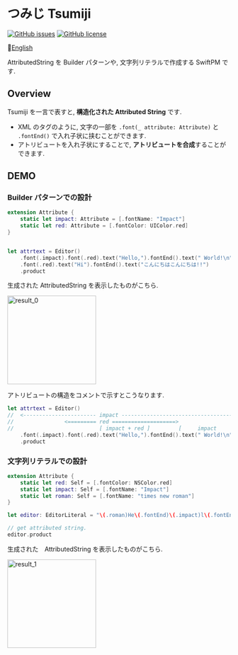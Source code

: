 # つみじ Tsumiji

[![GitHub issues](https://img.shields.io/github/issues/rrbox/Tsumiji)](https://github.com/rrbox/Tsumiji/issues)
[![GitHub license](https://img.shields.io/github/license/rrbox/Tsumiji)](https://github.com/rrbox/Tsumiji/blob/main/LICENSE)

:paperclip:[English](README_en.md)

AttributedString を Builder パターンや, 文字列リテラルで作成する SwiftPM です.

## Overview

Tsumiji を一言で表すと, **構造化された Attributed String** です.

- XML のタグのように, 文字の一部を `.font(_ attribute: Attribute)` と `.fontEnd()` で入れ子状に挟むことができます.
- アトリビュートを入れ子状にすることで, **アトリビュートを合成**することができます.

## DEMO

### Builder パターンでの設計

``` swift
extension Attribute {
    static let impact: Attribute = [.fontName: "Impact"]
    static let red: Attribute = [.fontColor: UIColor.red]
}


let attrtext = Editor()
    .font(.impact).font(.red).text("Hello,").fontEnd().text(" World!\n")
    .font(.red).text("Hi").fontEnd().text("こんにちはこんにちは!!")
    .product
```

 生成された AttributedString を表示したものがこちら.

<img width="200" alt="result_0" src="https://user-images.githubusercontent.com/87851278/160229559-24adf968-f90d-4341-b86a-636349319cd2.png">

アトリビュートの構造をコメントで示すとこうなります.

```swift
let attrtext = Editor()
//  <----------------------- impact ----------------------------------------------------------------------------------------------------
//                <========= red ====================>                  <============= red ============>
//                           [ impact + red ]         [     impact     ]           [ impact + red ]          [         impact          ]
    .font(.impact).font(.red).text("Hello,").fontEnd().text(" World!\n").font(.red).text("Hi")     .fontEnd().text("こんにちはこんにちは!!")
    .product
```

### 文字列リテラルでの設計

```swift
extension Attribute {
    static let red: Self = [.fontColor: NSColor.red]
    static let impact: Self = [.fontName: "Impact"]
    static let roman: Self = [.fontName: "times new roman"]
}

let editor: EditorLiteral = "\(.roman)He\(.fontEnd)\(.impact)l\(.fontEnd)lo, \(.red)literal\(.fontEnd)\(.impact)!\(.fontEnd)"

// get attributed string.
editor.product
```

生成された　AttributedString を表示したものがこちら.

<img width="200" alt="result_1" src="https://user-images.githubusercontent.com/87851278/161392170-6075be93-dd76-46a8-aad4-85e7c6cd4060.png">

